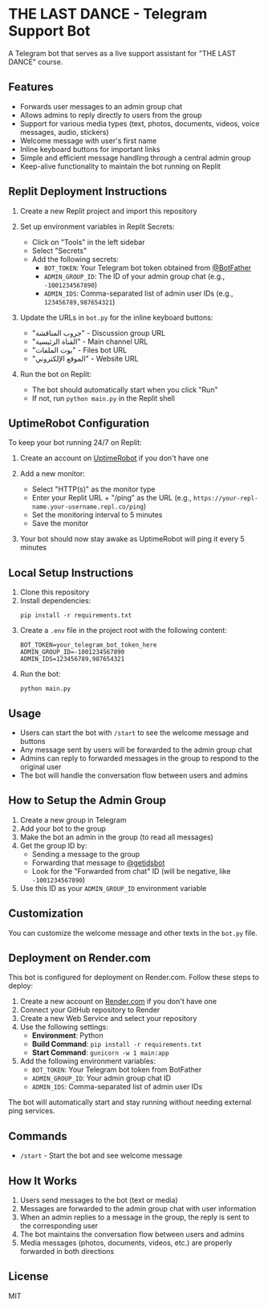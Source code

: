 # THE LAST DANCE - Telegram Support Bot

A Telegram bot that serves as a live support assistant for "THE LAST DANCE" course.

## Features

- Forwards user messages to an admin group chat
- Allows admins to reply directly to users from the group
- Support for various media types (text, photos, documents, videos, voice messages, audio, stickers)
- Welcome message with user's first name
- Inline keyboard buttons for important links
- Simple and efficient message handling through a central admin group
- Keep-alive functionality to maintain the bot running on Replit

## Replit Deployment Instructions

1. Create a new Replit project and import this repository
2. Set up environment variables in Replit Secrets:
   - Click on "Tools" in the left sidebar
   - Select "Secrets"
   - Add the following secrets:
     - `BOT_TOKEN`: Your Telegram bot token obtained from [@BotFather](https://t.me/BotFather)
     - `ADMIN_GROUP_ID`: The ID of your admin group chat (e.g., `-1001234567890`)
     - `ADMIN_IDS`: Comma-separated list of admin user IDs (e.g., `123456789,987654321`)

3. Update the URLs in `bot.py` for the inline keyboard buttons:
   - "جروب المناقشة" - Discussion group URL
   - "القناة الرئيسية" - Main channel URL
   - "بوت الملفات" - Files bot URL
   - "الموقع الإلكتروني" - Website URL

4. Run the bot on Replit:
   - The bot should automatically start when you click "Run"
   - If not, run `python main.py` in the Replit shell

## UptimeRobot Configuration

To keep your bot running 24/7 on Replit:

1. Create an account on [UptimeRobot](https://uptimerobot.com/) if you don't have one
2. Add a new monitor:
   - Select "HTTP(s)" as the monitor type
   - Enter your Replit URL + "/ping" as the URL (e.g., `https://your-repl-name.your-username.repl.co/ping`)
   - Set the monitoring interval to 5 minutes
   - Save the monitor

3. Your bot should now stay awake as UptimeRobot will ping it every 5 minutes

## Local Setup Instructions

1. Clone this repository
2. Install dependencies:
   ```
   pip install -r requirements.txt
   ```
3. Create a `.env` file in the project root with the following content:
   ```
   BOT_TOKEN=your_telegram_bot_token_here
   ADMIN_GROUP_ID=-1001234567890
   ADMIN_IDS=123456789,987654321
   ```
4. Run the bot:
   ```
   python main.py
   ```

## Usage

- Users can start the bot with `/start` to see the welcome message and buttons
- Any message sent by users will be forwarded to the admin group chat
- Admins can reply to forwarded messages in the group to respond to the original user
- The bot will handle the conversation flow between users and admins

## How to Setup the Admin Group

1. Create a new group in Telegram
2. Add your bot to the group
3. Make the bot an admin in the group (to read all messages)
4. Get the group ID by:
   - Sending a message to the group
   - Forwarding that message to [@getidsbot](https://t.me/getidsbot)
   - Look for the "Forwarded from chat" ID (will be negative, like `-1001234567890`)
5. Use this ID as your `ADMIN_GROUP_ID` environment variable

## Customization

You can customize the welcome message and other texts in the `bot.py` file.

## Deployment on Render.com

This bot is configured for deployment on Render.com. Follow these steps to deploy:

1. Create a new account on [Render.com](https://render.com/) if you don't have one
2. Connect your GitHub repository to Render
3. Create a new Web Service and select your repository
4. Use the following settings:
   - **Environment**: Python
   - **Build Command**: `pip install -r requirements.txt`
   - **Start Command**: `gunicorn -w 1 main:app`
5. Add the following environment variables:
   - `BOT_TOKEN`: Your Telegram bot token from BotFather
   - `ADMIN_GROUP_ID`: Your admin group chat ID
   - `ADMIN_IDS`: Comma-separated list of admin user IDs

The bot will automatically start and stay running without needing external ping services.

## Commands

- `/start` - Start the bot and see welcome message

## How It Works

1. Users send messages to the bot (text or media)
2. Messages are forwarded to the admin group chat with user information
3. When an admin replies to a message in the group, the reply is sent to the corresponding user
4. The bot maintains the conversation flow between users and admins
5. Media messages (photos, documents, videos, etc.) are properly forwarded in both directions

## License

MIT 
